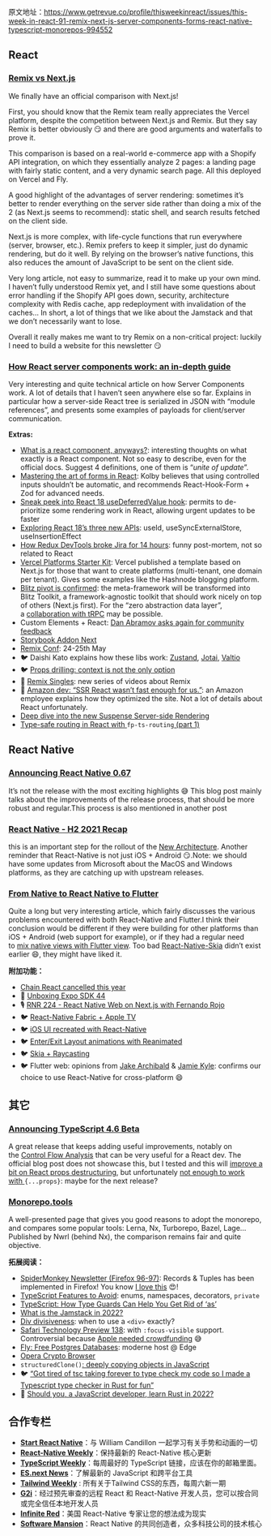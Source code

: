 
原文地址：https://www.getrevue.co/profile/thisweekinreact/issues/this-week-in-react-91-remix-next-js-server-components-forms-react-native-typescript-monorepos-994552

## React

### [Remix vs Next.js](https://remix.run/blog/remix-vs-next?utm_campaign=thisweekinreact&utm_medium=email&utm_source=Revue%20newsletter)

We finally have an official comparison with Next.js!

First, you should know that the Remix team really appreciates the Vercel platform, despite the competition between Next.js and Remix. But they say Remix is better obviously 😏 and there are good arguments and waterfalls to prove it.

This comparison is based on a real-world e-commerce app with a Shopify API integration, on which they essentially analyze 2 pages: a landing page with fairly static content, and a very dynamic search page. All this deployed on Vercel and Fly.

A good highlight of the advantages of server rendering: sometimes it’s better to render everything on the server side rather than doing a mix of the 2 (as Next.js seems to recommend): static shell, and search results fetched on the client side.

Next.js is more complex, with life-cycle functions that run everywhere (server, browser, etc.). Remix prefers to keep it simpler, just do dynamic rendering, but do it well. By relying on the browser’s native functions, this also reduces the amount of JavaScript to be sent on the client side.

Very long article, not easy to summarize, read it to make up your own mind. I haven’t fully understood Remix yet, and I still have some questions about error handling if the Shopify API goes down, security, architecture complexity with Redis cache, app redeployment with invalidation of the caches… In short, a lot of things that we like about the Jamstack and that we don’t necessarily want to lose.

Overall it really makes me want to try Remix on a non-critical project: luckily I need to build a website for this newsletter 😏

### [How React server components work: an in-depth guide](https://blog.plasmic.app/posts/how-react-server-components-work/?utm_campaign=thisweekinreact&utm_medium=email&utm_source=Revue%20newsletter)

Very interesting and quite technical article on how Server Components work. A lot of details that I haven’t seen anywhere else so far. Explains in particular how a server-side React tree is serialized in JSON with “module references”, and presents some examples of payloads for client/server communication.

**Extras:**

-   [What is a react component, anyways?](https://thoughtspile.github.io/2022/01/25/what-is-react-component/?utm_campaign=thisweekinreact&utm_medium=email&utm_source=Revue%20newsletter): interesting thoughts on what exactly is a React component. Not so easy to describe, even for the official docs. Suggest 4 definitions, one of them is “*unite of update*”.
-   [Mastering the art of forms in React](https://engineering.udacity.com/mastering-the-art-of-forms-in-react-1bd65fb664d7?utm_campaign=thisweekinreact&utm_medium=email&utm_source=Revue%20newsletter): Kolby believes that using controlled inputs shouldn’t be automatic, and recommends React-Hook-Form + Zod for advanced needs.
-   [Sneak peek into React 18 useDeferredValue hook](https://blog.saeloun.com/2022/01/13/react-18-usedefferedvalue-hook?utm_campaign=thisweekinreact&utm_medium=email&utm_source=Revue%20newsletter): permits to de-prioritize some rendering work in React, allowing urgent updates to be faster
-   [Exploring React 18’s three new APIs](https://blog.logrocket.com/exploring-react-18-three-new-apis/?utm_campaign=thisweekinreact&utm_medium=email&utm_source=Revue%20newsletter): useId, useSyncExternalStore, useInsertionEffect
-   [How Redux DevTools broke Jira for 14 hours](https://nathanbierema.com/redux-devtools-jira/?utm_campaign=thisweekinreact&utm_medium=email&utm_source=Revue%20newsletter): funny post-mortem, not so related to React
-   [Vercel Platforms Starter Kit](https://demo.vercel.pub/platforms-starter-kit?utm_campaign=thisweekinreact&utm_medium=email&utm_source=Revue%20newsletter): Vercel published a template based on Next.js for those that want to create platforms (multi-tenant, one domain per tenant). Gives some examples like the Hashnode blogging platform.
-   [Blitz pivot is confirmed](https://github.com/blitz-js/blitz/discussions/3075?utm_campaign=thisweekinreact&utm_medium=email&utm_source=Revue%20newsletter#discussioncomment-1951662): the meta-framework will be transformed into Blitz Toolkit, a framework-agnostic toolkit that should work nicely on top of others (Next.js first). For the “zero abstraction data layer”, a [collaboration with tRPC](https://github.com/blitz-js/blitz/discussions/3083?utm_campaign=thisweekinreact&utm_medium=email&utm_source=Revue%20newsletter#discussioncomment-1841427) may be possible.
-   Custom Elements + React: [Dan Abramov asks again for community feedback](https://github.com/facebook/react/issues/11347?utm_campaign=thisweekinreact&utm_medium=email&utm_source=Revue%20newsletter#issuecomment-1016816876)
-   [Storybook Addon Next](https://twitter.com/storybookjs/status/1484910294694604807?utm_campaign=thisweekinreact&utm_medium=email&utm_source=Revue%20newsletter)
-   [Remix Conf](https://remix.run/conf?utm_campaign=thisweekinreact&utm_medium=email&utm_source=Revue%20newsletter): 24-25th May
-   🐦 Daishi Kato explains how these libs work: [Zustand](https://twitter.com/dai_shi/status/1484849542671790081?utm_campaign=thisweekinreact&utm_medium=email&utm_source=Revue%20newsletter), [Jotai](https://twitter.com/dai_shi/status/1485434083778117632?utm_campaign=thisweekinreact&utm_medium=email&utm_source=Revue%20newsletter), [Valtio](https://twitter.com/dai_shi/status/1484496249776934917?utm_campaign=thisweekinreact&utm_medium=email&utm_source=Revue%20newsletter)
-   🐦 [Props drilling: context is not the only option](https://twitter.com/asidorenko_/status/1484934183361339399?utm_campaign=thisweekinreact&utm_medium=email&utm_source=Revue%20newsletter)
-   🎥 [Remix Singles](https://www.youtube.com/watch?list=PLXoynULbYuEDG2wBFSZ66b85EIspy3fy6&utm_campaign=thisweekinreact&utm_medium=email&utm_source=Revue%20newsletter&v=jd_bin5HPrw): new series of videos about Remix
-   🧵 [Amazon dev: “SSR React wasn’t fast enough for us.”](https://twitter.com/amilajack/status/1484970825568505856?utm_campaign=thisweekinreact&utm_medium=email&utm_source=Revue%20newsletter): an Amazon employee explains how they optimized the site. Not a lot of details about React unfortunately.
-   [Deep dive into the new Suspense Server-side Rendering](https://blog.saeloun.com/2022/01/20/new-suspense-ssr-architecture-in-react-18.html?utm_campaign=thisweekinreact&utm_medium=email&utm_source=Revue%20newsletter)
-   [Type-safe routing in React with ](https://oliverjash-me.vercel.app/2022/type-safe-routing-in-react-with-fp-ts-routing-part-1?utm_campaign=thisweekinreact&utm_medium=email&utm_source=Revue%20newsletter)`fp-ts-routing`[ (part 1)](https://oliverjash-me.vercel.app/2022/type-safe-routing-in-react-with-fp-ts-routing-part-1?utm_campaign=thisweekinreact&utm_medium=email&utm_source=Revue%20newsletter) 

## React Native
### [Announcing React Native 0.67](https://reactnative.dev/blog/2022/01/19/version-067?utm_campaign=thisweekinreact&utm_medium=email&utm_source=Revue%20newsletter)

It’s not the release with the most exciting highlights 😅 This blog post mainly talks about the improvements of the release process, that should be more robust and regular.This process is also mentioned in another post

### [React Native - H2 2021 Recap](https://reactnative.dev/blog/2022/01/21/react-native-h2-2021-recap?utm_campaign=thisweekinreact&utm_medium=email&utm_source=Revue%20newsletter)

this is an important step for the rollout of the [New Architecture](https://deploy-preview-2879--react-native.netlify.app/docs/next/new-architecture-intro?utm_campaign=thisweekinreact&utm_medium=email&utm_source=Revue%20newsletter). Another reminder that React-Native is not just iOS + Android 😏.Note: we should have some updates from Microsoft about the MacOS and Windows platforms, as they are catching up with upstream releases.

### [From Native to React Native to Flutter](https://zerodha.tech/blog/from-native-to-react-native-to-flutter?utm_campaign=thisweekinreact&utm_medium=email&utm_source=Revue%20newsletter)

Quite a long but very interesting article, which fairly discusses the various problems encountered with both React-Native and Flutter.I think their conclusion would be different if they were building for other platforms than iOS + Android (web support for example), or if they had a regular need to [mix native views with Flutter view](https://docs.flutter.dev/development/platform-integration/platform-views?utm_campaign=thisweekinreact&utm_medium=email&utm_source=Revue%20newsletter). Too bad [React-Native-Skia](https://github.com/Shopify/react-native-skia?utm_campaign=thisweekinreact&utm_medium=email&utm_source=Revue%20newsletter) didn’t exist earlier 😄, they might have liked it.

**附加功能：**

-   [Chain React cancelled this year](https://shift.infinite.red/chain-react-conf-vs-covid-2022-919724bf5aae?utm_campaign=thisweekinreact&utm_medium=email&utm_source=Revue%20newsletter)
-   🎥 [Unboxing Expo SDK 44](https://www.youtube.com/watch?utm_campaign=thisweekinreact&utm_medium=email&utm_source=Revue%20newsletter&v=bnMUQv2beXU)
-   🎙️ [RNR 224 - React Native Web on Next.js with Fernando Rojo](https://www.reactnativeradio.com/episodes/rnr-224-react-native-web-on-nextjs-with-fernando-rojo?utm_campaign=thisweekinreact&utm_medium=email&utm_source=Revue%20newsletter)
-   🐦 [React-Native Fabric + Apple TV](https://twitter.com/douglowder/status/1485780397787324419?utm_campaign=thisweekinreact&utm_medium=email&utm_source=Revue%20newsletter)
-   🐦 [iOS UI recreated with React-Native](https://twitter.com/enesozt_/status/1484627273009569794?utm_campaign=thisweekinreact&utm_medium=email&utm_source=Revue%20newsletter)
-   🐦 [Enter/Exit Layout animations with Reanimated](https://twitter.com/swmansion/status/1483475519970574336?utm_campaign=thisweekinreact&utm_medium=email&utm_source=Revue%20newsletter)
-   🐦 [Skia + Raycasting](https://twitter.com/Andriy20408222/status/1484484246009958400?utm_campaign=thisweekinreact&utm_medium=email&utm_source=Revue%20newsletter)
-   🐦 Flutter web: opinions from [Jake Archibald](https://twitter.com/jaffathecake/status/1483707543989936129?utm_campaign=thisweekinreact&utm_medium=email&utm_source=Revue%20newsletter) & [Jamie Kyle](https://twitter.com/buildsghost/status/1484637941460733952?utm_campaign=thisweekinreact&utm_medium=email&utm_source=Revue%20newsletter): confirms our choice to use React-Native for cross-platform 😄 

## 其它
### [Announcing TypeScript 4.6 Beta](https://devblogs.microsoft.com/typescript/announcing-typescript-4-6-beta/?utm_campaign=thisweekinreact&utm_medium=email&utm_source=Revue%20newsletter)

A great release that keeps adding useful improvements, notably on the [Control Flow Analysis](https://devblogs.microsoft.com/typescript/announcing-typescript-4-6-beta/?utm_campaign=thisweekinreact&utm_medium=email&utm_source=Revue%20newsletter#control-flow-analysis-for-dependent-parameters) that can be very useful for a React dev. The official blog post does not showcase this, but I tested and this will [improve a bit on React props destructuring](https://twitter.com/sebastienlorber/status/1485944134091354113?utm_campaign=thisweekinreact&utm_medium=email&utm_source=Revue%20newsletter), but unfortunately [not enough to work with ](https://twitter.com/sebastienlorber/status/1485944774506987526?utm_campaign=thisweekinreact&utm_medium=email&utm_source=Revue%20newsletter)`{...props}`: maybe for the next release?

### [Monorepo.tools](https://monorepo.tools/?utm_campaign=thisweekinreact&utm_medium=email&utm_source=Revue%20newsletter)

A well-presented page that gives you good reasons to adopt the monorepo, and compares some popular tools: Lerna, Nx, Turborepo, Bazel, Lage… Published by Nwrl (behind Nx), the comparison remains fair and quite objective.

**拓展阅读：**

-   [SpiderMonkey Newsletter (Firefox 96-97)](https://spidermonkey.dev/blog/2022/01/14/newsletter-firefox-96-97.html?utm_campaign=thisweekinreact&utm_medium=email&utm_source=Revue%20newsletter): Records & Tuples has been implemented in Firefox! You know [I love this](https://sebastienlorber.com/records-and-tuples-for-react?utm_campaign=thisweekinreact&utm_medium=email&utm_source=Revue%20newsletter) 😍!
-   [TypeScript Features to Avoid](https://www.executeprogram.com/blog/typescript-features-to-avoid?utm_campaign=thisweekinreact&utm_medium=email&utm_source=Revue%20newsletter): enums, namespaces, decorators, `private`
-   [TypeScript: How Type Guards Can Help You Get Rid of ‘as’](https://blog.theodo.com/2022/01/typescript-replace-as-typeguards/?utm_campaign=thisweekinreact&utm_medium=email&utm_source=Revue%20newsletter)
-   [What is the Jamstack in 2022?](https://remotesynthesis.com/blog/jamstack-in-2022?utm_campaign=thisweekinreact&utm_medium=email&utm_source=Revue%20newsletter)
-   [Div divisiveness](https://www.scottohara.me/blog/2022/01/20/divisive.html?utm_campaign=thisweekinreact&utm_medium=email&utm_source=Revue%20newsletter): when to use a `<div>` exactly?
-   [Safari Technology Preview 138](https://webkit.org/blog/12176/release-notes-for-safari-technology-preview-138/?utm_campaign=thisweekinreact&utm_medium=email&utm_source=Revue%20newsletter): with `:focus-visible` support. Controversial because [Apple needed crowdfunding](https://twitter.com/devongovett/status/1484893652728135685?utm_campaign=thisweekinreact&utm_medium=email&utm_source=Revue%20newsletter) 😅
-   [Fly: Free Postgres Databases](https://fly.io/blog/free-postgres/?utm_campaign=thisweekinreact&utm_medium=email&utm_source=Revue%20newsletter): moderne host @ Edge
-   [Opera Crypto Browser](https://blogs.opera.com/crypto/2022/01/opera-crypto-browser-project-web3?utm_campaign=thisweekinreact&utm_medium=email&utm_source=Revue%20newsletter)
-   `structuredClone()`[: deeply copying objects in JavaScript](https://2ality.com/2022/01/structured-clone.html?utm_campaign=thisweekinreact&utm_medium=email&utm_source=Revue%20newsletter)
-   🐦 [“Got tired of tsc taking forever to type check my code so I made a Typescript type checker in Rust for fun”](https://twitter.com/zack_overflow/status/1484277253353709570?utm_campaign=thisweekinreact&utm_medium=email&utm_source=Revue%20newsletter)
-   🎥 [Should you, a JavaScript developer, learn Rust in 2022?](https://www.youtube.com/watch?utm_campaign=thisweekinreact&utm_medium=email&utm_source=Revue%20newsletter&v=u-MyTHAXT6w) 

## 合作专栏

-   [**Start React Native**](https://start-react-native.dev/?utm_campaign=thisweekinreact&utm_medium=email&utm_source=Revue%20newsletter)：与 William Candillon 一起学习有关手势和动画的一切
-   [**React-Native Weekly**](https://andrei-calazans.com/?utm_campaign=thisweekinreact&utm_medium=email&utm_source=Revue%20newsletter)：保持最新的 React-Native 核心更新
-   [**TypeScript Weekly**](https://www.typescript-weekly.com/?utm_campaign=thisweekinreact&utm_medium=email&utm_source=Revue%20newsletter)：每周最好的 TypeScript 链接，应该在你的邮箱里面。
-   [**ES.next News**](http://esnextnews.com/?utm_campaign=thisweekinreact&utm_medium=email&utm_source=Revue%20newsletter)：了解最新的 JavaScript 和跨平台工具
-   [**Tailwind Weekly**](https://tailwindweekly.com/?utm_campaign=thisweekinreact&utm_medium=email&utm_source=Revue%20newsletter) : 所有关于Tailwind CSS的东西，每周六新一期
-   [**G2i**](https://www.g2i.co/?utm_campaign=thisweekinreact&utm_medium=email&utm_source=Revue%20newsletter)：经过预先审查的远程 React 和 React-Native 开发人员，您可以按合同或完全信任本地开发人员
-   [**Infinite Red**](https://infinite.red/?utm_campaign=thisweekinreact&utm_medium=email&utm_source=Revue%20newsletter)：美国 React-Native 专家让您的想法成为现实
-   [**Software Mansion**](https://swmansion.com/?utm_campaign=thisweekinreact&utm_medium=email&utm_source=Revue%20newsletter)：React Native 的共同创造者，众多科技公司的技术核心
